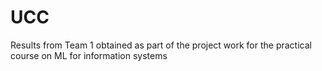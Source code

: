 # UCC
Results from Team 1 obtained as part of the project work for the practical course on ML for information systems
